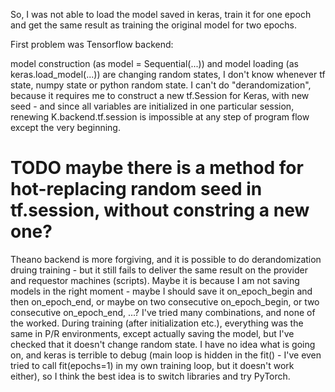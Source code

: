 So, I was not able to load the model saved in keras, train it for one epoch and get the same result as training the original model for two epochs.

First problem was Tensorflow backend:

model construction (as model = Sequential(...)) and model loading (as keras.load_model(...)) are changing random states, I don't know whenever tf state, numpy state or python random state.
I can't do "derandomization", because it requires me to construct a new tf.Session for Keras, with new seed - and since all variables are initialized in one particular session, renewing K.backend.tf.session is impossible at any step of program flow except the very beginning.

# TODO maybe there is a method for hot-replacing random seed in tf.session, without constring a new one?

Theano backend is more forgiving, and it is possible to do derandomization druing training - but it still fails to deliver the same result on the provider and requestor machines (scripts).
Maybe it is because I am not saving models in the right moment - maybe I should save it on_epoch_begin and then on_epoch_end, or maybe on two consecutive on_epoch_begin, or two consecutive on_epoch_end, ...?
I've tried many combinations, and none of the worked.
During training (after initialization etc.), everything was the same in P/R environments, except actually saving the model, but I've checked that it doesn't change random state.
I have no idea what is going on, and keras is terrible to debug (main loop is hidden in the fit() - I've even tried to call fit(epochs=1) in my own training loop, but it doesn't work either), so I think the best idea is to switch libraries and try PyTorch.
